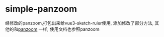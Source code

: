 # simple-panzoom
经修改的panzoom,打包出来给vue3-sketch-ruler使用, 添加修改了部分方法, 其他的和[panzoom](https://github.com/timmywil/panzoom) 一样; 使用文档也参照panzoom
